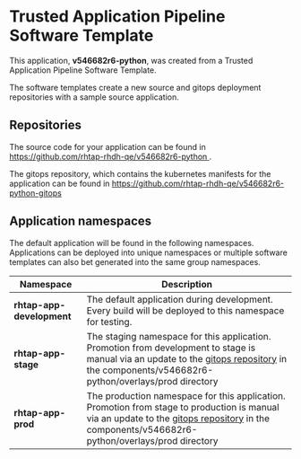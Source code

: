 # Trusted Application Pipeline Software Template

This application, **v546682r6-python**, was created from a Trusted Application Pipeline Software Template.

The software templates create a new source and gitops deployment repositories with a sample source application. 

## Repositories

The source code for your application can be found in [https://github.com/rhtap-rhdh-qe/v546682r6-python ](https://github.com/rhtap-rhdh-qe/v546682r6-python ).
 
The gitops repository, which contains the kubernetes manifests for the application can be found in 
[https://github.com/rhtap-rhdh-qe/v546682r6-python-gitops ](https://github.com/rhtap-rhdh-qe/v546682r6-python-gitops ) 

## Application namespaces 

The default application will be found in the following namespaces. Applications can be deployed into unique namespaces or multiple software templates can also bet generated into the same group namespaces.  

|  Namespace   |  Description   |  
| -------- | -------- |   
| **rhtap-app-development** | The default application during development. Every build will be deployed to this namespace for testing. | 
| **rhtap-app-stage** | The staging namespace for this application. Promotion from development to stage is manual via an update to the [gitops repository](https://github.com/rhtap-rhdh-qe/v546682r6-python-gitops ) in the components/v546682r6-python/overlays/prod directory |  
| **rhtap-app-prod** | The production namespace for this application. Promotion from stage to production is manual via an update to the [gitops repository](https://github.com/rhtap-rhdh-qe/v546682r6-python-gitops ) in the components/v546682r6-python/overlays/prod directory | 